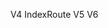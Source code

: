 V4 IndexRoute
V5 <Redirect exact to="/pageOne" from='/' />
V6 <Route index element={Default}></Route>
